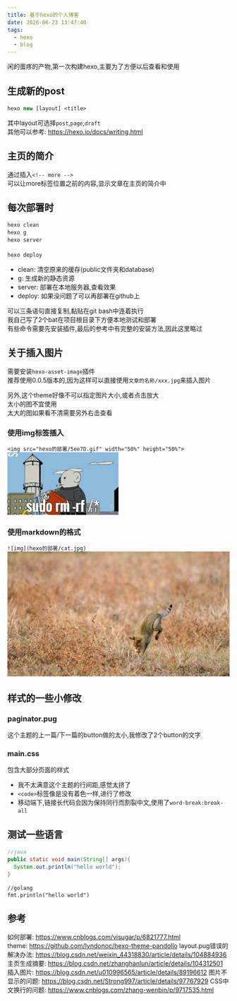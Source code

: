 ```yaml
---
title: 基于hexo的个人博客
date: 2020-06-23 13:47:40
tags: 
  - hexo
  - blog
---
```

闲的蛋疼的产物,第一次构建hexo,主要为了方便以后查看和使用
<!-- more -->

## 生成新的post

```vb
hexo new [layout] <title>
```

其中layout可选择`post`,`page`,`draft`  
其他可以参考: https://hexo.io/docs/writing.html  

## 主页的简介

通过插入`<!-- more -->`  
可以让more标签位置之前的内容,显示文章在主页的简介中  

## 每次部署时

```vb
hexo clean
hexo g
hexo server

hexo deploy
```

- clean: 清空原来的缓存(public文件夹和database)
- g: 生成新的静态资源
- server: 部署在本地服务器,查看效果  
- deploy: 如果没问题了可以再部署在github上

可以三条语句直接复制,黏贴在git bash中连着执行  
我自己写了2个bat在项目根目录下方便本地测试和部署  
有些命令需要先安装插件,最后的参考中有完整的安装方法,因此这里略过  

## 关于插入图片

需要安装`hexo-asset-image`插件  
推荐使用0.0.5版本的,因为这样可以直接使用`文章的名称/xxx.jpg`来插入图片  

另外,这个theme好像不可以指定图片大小,或者点击放大  
太小的图不宜使用  
太大的图如果看不清需要另外右击查看

### 使用img标签插入

`<img src="hexo的部署/5ee7D.gif" width="50%" height="50%">`
<img src="hexo的部署/5ee7D.gif" width="50%" height="50%">

### 使用markdown的格式  

`![img](hexo的部署/cat.jpg)`
![img](hexo的部署/cat.jpg)

## 样式的一些小修改

### paginator.pug

这个主题的上一篇/下一篇的button做的太小,我修改了2个button的文字

### main.css

包含大部分页面的样式
- 我不太满意这个主题的行间距,感觉太挤了
- `<code>`标签像是没有着色一样,进行了修改
- 移动端下,链接长代码会因为保持同行而割裂中文,使用了`word-break:break-all`

## 测试一些语言

```java
//java
public static void main(String[] args){
  System.out.println("hello world");
}
```

```golang
//golang
fmt.println("hello world")
```

## 参考

如何部署: https://www.cnblogs.com/visugar/p/6821777.html  
theme: https://github.com/lyndonoc/hexo-theme-pandollo
layout.pug错误的解决办法: https://blog.csdn.net/weixin_44318830/article/details/104884936
主页生成摘要: https://blog.csdn.net/zhanghanlun/article/details/104312501
插入图片: https://blog.csdn.net/u010996565/article/details/89196612
图片不显示的问题: https://blog.csdn.net/Strong997/article/details/97767929
CSS中文换行的问题: https://www.cnblogs.com/zhang-wenbin/p/9717535.html

